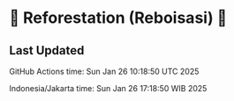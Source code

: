 
# 🌳 Reforestation (Reboisasi) 🌲

## Last Updated

GitHub Actions time: Sun Jan 26 10:18:50 UTC 2025

Indonesia/Jakarta time: Sun Jan 26 17:18:50 WIB 2025
